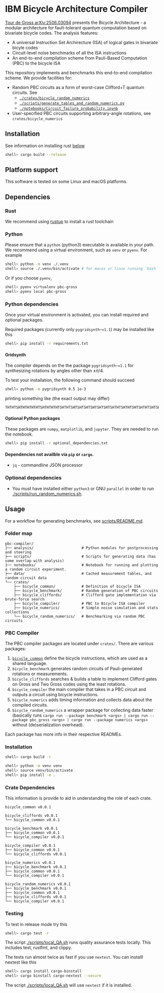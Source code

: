 # IBM Bicycle Architecture Compiler

[Tour de Gross arXiv:2506.03094](https://arxiv.org/abs/2506.03094) presents the Bicycle Architecture - a modular architecture for fault-tolerant quantum computation based on bivariate bicycle codes. The analysis features:

 - A universal Instruction Set Archirecture (ISA) of logical gates in bivariate bicyle codes
 - Circuit-level noise benchmarks of all the ISA instructions
 - An end-to-end compilation scheme from Pauli-Based Computation (PBC) to the bicycle ISA

This repository implements and benchmarks this end-to-end compilation scheme. We provide facilities for:
 - Random PBC circuits as a form of worst-case Clifford+T quantum circuits. See
     - [`./crates/bicycle_random_numerics`](./crates/bicycle_random_numerics)
     - [`./scripts/generate_tables_and_random_numerics.py`](./scripts/generate_tables_and_random_numerics.py)
     - [`./notebooks/Circuit_failure_probability.ipynb`](./notebooks/Circuit_failure_probability.ipynb)
 - User-specified PBC circuits supporting arbitrary-angle rotations, see `crates/bicycle_numerics`

## Installation

See information on installing rust [below](#rust)
```sh
shell> cargo build --release
```

## Platform support

This software is tested on some Linux and macOS platforms.

## Dependencies

### Rust

We recommend using [rustup](https://www.rust-lang.org/tools/install) to install a rust toolchain

### Python

Please ensure that a `python` (python3) executable is available in your path.
We recommend using a virtual environment, such as `venv` or `pyenv`. For example

```sh
shell> python -m venv ./.venv
shell> source ./.venv/bin/activate # for macos or linux running `bash` or `zsh`
```

Or if you choose `pyenv`,
```sh
shell> pyenv virtualenv pbc-gross
shell> pyenv local pbc-gross
```

### Python dependencies

Once your virtual environment is activated, you can install required and optional packages.

Required packages (currently only `pygridsynth~=1.1`) may be installed like this
```sh
shell> pip install -r requirements.txt
```

#### Gridsynth

The compiler depends on the the package `pygridsynth~=1.1`
for synthesizing rotations by angles other than $\pm\pi/4$.

To test your installation, the following command should succeed
```sh
shell> python -m pygridsynth 0.5 1e-3
```
printing something like (the exact output may differ)
```
THTHTSHTHTHTHTHTSHTHTHTHTSHTHTSHTSHTSHTSHTSHTSHTSHTHTSHTHTSHTSHTHTSHTSHTHTSHSSWWWWWWW
```

#### Optional Python packages

These packages are `numpy`, `matplotlib`, and `jupyter`. They are needed to run the notebook.
```sh
shell> pip install -r optional_dependencies.txt
```

#### Dependencies not availble via `pip` or `cargo`.

* `jq` - commandline JSON processor

### Optional dependencies

* You must have installed either `python3` or GNU `parallel` in order to
  run [./scripts/run_random_numerics.sh](./scripts/run_random_numerics.sh).

## Usage

For a workflow for generating benchmarks, see [scripts/README.md](scripts/).

### Folder map

```
pbc-compiler/
├── analysis/                      # Python modules for postprocessing and steering
├── scripts/                       # Scripts for generating data (has some overlap with analysis)
├── notebooks/                     # Notebook for running and plotting a random circuit experiment.
├── data/                          # Cached measurement tables, and random circuit data
└── crates/
    ├── bicycle_common/            # Definition of bicycle ISA
    ├── bicycle_benchmark/         # Random generation of PBC circuits
    ├── bicycle_cliffords/         # Clifford gate implementation via brute-force search
    ├── bicycle_compiler/          # PBC to Bicycle ISA compiler
    ├── bicycle_numerics/          # Simple noise simulation and stats collections
    └── bicycle_random_numerics/   # Benchmarking via random PBC circuits
```

### PBC Compiler

The PBC compiler packages are located under `crates/`.
There are various packages:

1. [`bicycle_common`](bicycle_common) define the bicycle instructions, which are used as a shared language.
1. `bicycle_benchmark` generates random circuits of Pauli-generated rotations or measurements.
1. `bicycle_cliffords` searches & builds a table to implement Clifford gates on Gross and Two Gross codes using the least rotations.
1. `bicycle_compiler` the main compiler that takes in a PBC circuit and outputs a circuit using bicycle instructions.
1. `bicycle_numerics` adds timing information and collects data about the compiled circuits.
1. `bicycle_random_numerics` a wrapper package for collecting data faster (basically runs `cargo run --package benchmark <args> | cargo run --package pbc_gross <args> | cargo run --package numerics <args>` without (de)serialization overhead).

Each package has more info in their respective READMEs.

### Installation

```sh
shell> cargo build -r

shell> python -m venv venv
shell> source venv/bin/activate
shell> pip install -e .
```

### Crate Dependencies

This information is provide to aid in understanding the role of each crate.

```
bicycle_common v0.0.1

bicycle_cliffords v0.0.1
└── bicycle_common v0.0.1

bicycle_benchmark v0.0.1
├── bicycle_common v0.0.1
└── bicycle_compiler v0.0.1

bicycle_compiler v0.0.1
├── bicycle_common v0.0.1
└── bicycle_cliffords v0.0.1

bicycle_numerics v0.0.1
├── bicycle_benchmark v0.0.1
├── bicycle_common v0.0.1
└── bicycle_compiler v0.0.1

bicycle_random_numerics v0.0.1
├── bicycle_benchmark v0.0.1
├── bicycle_common v0.0.1
├── bicycle_cliffords v0.0.1
└── bicycle_compiler v0.0.1
```

### Testing

To test in release mode try this
```sh
shell> cargo test -r
```

The script [./scripts/local_QA.sh](./scripts/local_QA.sh) runs quality assurance tests locally.
This includes test, rustfmt, and clippy.

The tests run almost twice as fast if you use `nextest`.
You can installl nextest like this
```sh
shell> cargo install cargo-binstall
shell> cargo binstall cargo-nextest --secure
```

The script [./scripts/local_QA.sh](./scripts/local_QA.sh) will use `nextest` if it is
installed.
